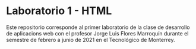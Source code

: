 # Laboratorio 1 - HTML
Este repositorio corresponde al primer laboratorio de la clase de desarrollo de aplicacions web con el profesor Jorge Luis Flores Marroquín durante el semestre de febrero a junio de 2021 en el Tecnológico de Monterrey.
